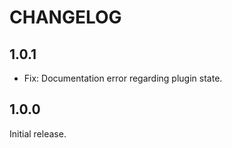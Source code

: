# CHANGELOG

## 1.0.1

- Fix: Documentation error regarding plugin state.

## 1.0.0

Initial release.
